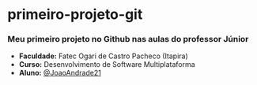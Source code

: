# primeiro-projeto-git
### Meu primeiro projeto no Github nas aulas do professor Júnior

- **Faculdade:** Fatec Ogari de Castro Pacheco (Itapira)
- **Curso:** Desenvolvimento de Software Multiplataforma
- **Aluno:** [@JoaoAndrade21](https://github.com/JoaoAndrade21)
